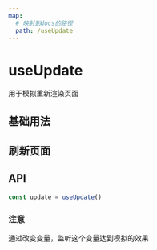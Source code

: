 ```yaml
---
map:
  # 映射到docs的路径
  path: /useUpdate
---
```


# useUpdate

用于模拟重新渲染页面

## 基础用法

<demo src="./demo/demo.vue"
  language="vue"
  title="基本用法"
  desc="通过改变ref的对象，用watch进行监听动态渲染页面"> </demo>

## 刷新页面

<demo src="./demo/demo1.vue"
  language="vue"
  title="基本用法"
  desc="改变hash值刷新页面"> </demo>

## API

```typescript
const update = useUpdate()
```

### 注意

通过改变变量，监听这个变量达到模拟的效果
